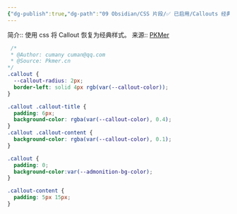 ```yaml
---
{"dg-publish":true,"dg-path":"09 Obsidian/CSS 片段/✅ 已启用/Callouts 经典样式.md","permalink":"/09 Obsidian/CSS 片段/✅ 已启用/Callouts 经典样式/","created":"2025-06-09","updated":"2025-07-31"}
---
```



简介:: 使用 css 将 Callout 恢复为经典样式。
来源:: [PKMer](https://pkmer.cn/Pkmer-Docs/10-obsidian/obsidian%E5%A4%96%E8%A7%82/css-%E7%89%87%E6%AE%B5/obsidian%E6%A0%B7%E5%BC%8F-callout%E6%A0%B7%E5%BC%8F/#%E6%81%A2%E5%A4%8D%E7%BB%8F%E5%85%B8%E7%9A%84-callout-%E6%A0%B7%E5%BC%8F)

```css
 /*
 * @Author: cumany cuman@qq.com
 * @Source: Pkmer.cn
*/
.callout {
  --callout-radius: 2px;
  border-left: solid 4px rgb(var(--callout-color));
}

.callout .callout-title {
  padding: 6px;
  background-color: rgba(var(--callout-color), 0.4);
}
.callout .callout-content {
  background-color: rgba(var(--callout-color), 0.1);
}

.callout {
  padding: 0;
  background-color:var(--admonition-bg-color);
}

.callout-content {
  padding: 5px 15px;
}
```